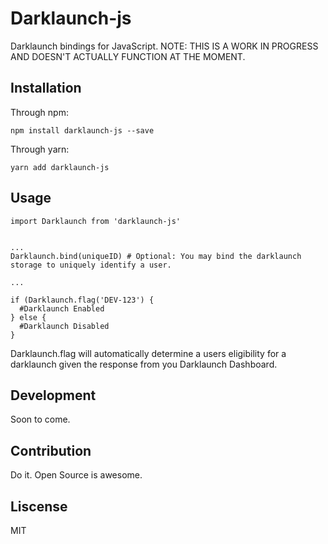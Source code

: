 # Darklaunch-js

Darklaunch bindings for JavaScript.
NOTE: THIS IS A WORK IN PROGRESS AND DOESN'T ACTUALLY FUNCTION AT THE MOMENT.

## Installation

Through npm:
```
npm install darklaunch-js --save
```

Through yarn:
```
yarn add darklaunch-js
```

## Usage

```
import Darklaunch from 'darklaunch-js'


...
Darklaunch.bind(uniqueID) # Optional: You may bind the darklaunch storage to uniquely identify a user.

...

if (Darklaunch.flag('DEV-123') {
  #Darklaunch Enabled
} else {
  #Darklaunch Disabled
}
```

Darklaunch.flag will automatically determine a users eligibility for a darklaunch given the response from you Darklaunch Dashboard.

## Development

Soon to come.


## Contribution
Do it. Open Source is awesome.

## Liscense
MIT
